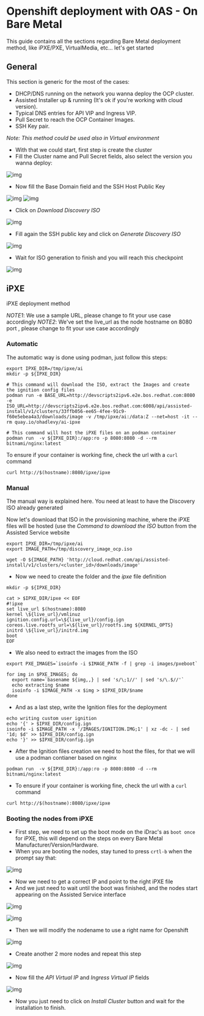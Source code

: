 # Openshift deployment with OAS - On Bare Metal
This guide contains all the sections regarding Bare Metal deployment method, like iPXE/PXE, VirtualMedia, etc... let's get started

## General

This section is generic for the most of the cases:

- DHCP/DNS running on the network you wanna deploy the OCP cluster.
- Assisted Installer up & running (It's ok if you're working with cloud version).
- Typical DNS entries for API VIP and Ingress VIP.
- Pull Secret to reach the OCP Container Images.
- SSH Key pair.

_*Note*: This method could be used also in Virtual environment_

- With that we could start, first step is create the cluster
- Fill the Cluster name and Pull Secret fields, also select the version you wanna deploy:

![img](img/new_cluster.png)

- Now fill the Base Domain field and the SSH Host Public Key

![img](img/entry_base_domain.png)
![img](img/entry_ssh_pub_key.png)

- Click on _Download Discovery ISO_

![img](img/entry_ssh_pub_key.png)

- Fill again the SSH public key and click on _Generate Discovery ISO_

![img](img/entry_ssh_download_discovery.png)

- Wait for ISO generation to finish and you will reach this checkpoint

![img](img/discovery_iso_generated.png)


## iPXE

iPXE deployment method

*NOTE1*: We use a sample URL, please change to fit your use case accordingly
*NOTE2*: We've set the live_url as the node hostname on 8080 port , please change to fit your use case accordingly

### Automatic

The automatic way is done using podman, just follow this steps:

```shell
export IPXE_DIR=/tmp/ipxe/ai
mkdir -p ${IPXE_DIR}

# This command will download the ISO, extract the Images and create the ignition config files
podman run -e BASE_URL=http://devscripts2ipv6.e2e.bos.redhat.com:8080 -e ISO_URL=http://devscripts2ipv6.e2e.bos.redhat.com:6008/api/assisted-install/v1/clusters/33ffb056-ee65-4fee-91c9-f60e5ebea4a3/downloads/image -v /tmp/ipxe/ai:/data:Z --net=host -it --rm quay.io/ohadlevy/ai-ipxe

# This command will host the iPXE files on an podman container
podman run  -v ${IPXE_DIR}:/app:ro -p 8080:8080 -d --rm bitnami/nginx:latest
```

To ensure if your container is working fine, check the url with a `curl` command

```shell
curl http://$(hostname):8080/ipxe/ipxe
```

### Manual

The manual way is explained here. You need at least to have the Discovery ISO already generated

Now let's download that ISO in the provisioning machine, where the iPXE files will be hosted (use the _Command to download the ISO_ button from the Assisted Service website

```shell
export IPXE_DIR=/tmp/ipxe/ai
export IMAGE_PATH=/tmp/discovery_image_ocp.iso

wget -O ${IMAGE_PATH} 'http://cloud.redhat.com/api/assisted-install/v1/clusters/<cluster_id>/downloads/image'
```

- Now we need to create the folder and the _ipxe_ file definition

```shell
mkdir -p ${IPXE_DIR}

cat > $IPXE_DIR/ipxe << EOF
#!ipxe                                                                                                                                                                                    
set live_url $(hostname):8080
kernel \${live_url}/vmlinuz ignition.config.url=\${live_url}/config.ign coreos.live.rootfs_url=\${live_url}/rootfs.img ${KERNEL_OPTS}
initrd \${live_url}/initrd.img
boot       
EOF
```

- We also need to extract the images from the ISO

```shell
export PXE_IMAGES=`isoinfo -i $IMAGE_PATH -f | grep -i images/pxeboot`

for img in $PXE_IMAGES; do
  export name=`basename ${img,,} | sed 's/\;1//' | sed 's/\.$//'`
  echo extracting $name
  isoinfo -i $IMAGE_PATH -x $img > $IPXE_DIR/$name
done
```

- And as a last step, write the Ignition files for the deployment

```shell
echo writing custom user ignition
echo '{' > $IPXE_DIR/config.ign
isoinfo -i $IMAGE_PATH -x '/IMAGES/IGNITION.IMG;1' | xz -dc - | sed '1d; $d' >> $IPXE_DIR/config.ign
echo '}' >> $IPXE_DIR/config.ign
```

- After the Ignition files creation we need to host the files, for that we will use a podman contianer based on nginx

```shell
podman run  -v ${IPXE_DIR}:/app:ro -p 8080:8080 -d --rm bitnami/nginx:latest
```

- To ensure if your container is working fine, check the url with a `curl` command

```shell
curl http://$(hostname):8080/ipxe/ipxe
```

### Booting the nodes from iPXE

- First step, we need to set up the boot mode on the iDrac's as `boot once` for iPXE, this will depend on the steps on every Bare Metal Manufacturer/Version/Hardware.
- When you are booting the nodes, stay tuned to press `crtl-b` when the prompt say that:

![img](img/iPXE_boot.png)

- Now we need to get a correct IP and point to the right iPXE file
- And we just need to wait until the boot was finished, and the nodes start appearing on the Assisted Service interface

![img](img/manual_ipxe_boot.png)

![img](img/boot_from_ipxe.gif)

- Then we will modify the nodename to use a right name for Openshift

![img](img/ai_node_appear.gif)

- Create another 2 more nodes and repeat this step

![img](img/ai_all_nodes.png)

- Now fill the _API Virtual IP_ and _Ingress Virtual IP_ fields

![img](img/ai_vips.png)

- Now you just need to click on _Install Cluster_ button and wait for the installation to finish.


